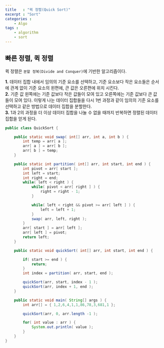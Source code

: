 ```yaml
---
title   : "퀵 정렬(Quick Sort)"
excerpt : "Sort"
categories : 
    - Algo
tags : 
    - algorithm
    - sort
---
```


## 빠른 정렬, 퀵 정렬  

퀵 정렬은 `분할 정복(Divide and Conquer)`에 기반한 알고리즘이다.  

__1.__ 데이터 집합 내에서 임의의 기준 요소를 선택하고, 기준 요소보다 작은 요소들은 순서에 관계 없이 기준 요소의 왼편에, 큰 값은 오른편에 위치 시킨다.  
__2.__ 기준 값 왼쪽에는 기준 값보다 작은 값들이 모여 있고 오른쪽에는 기준 값보다 큰 값들이 모여 있다. 이렇게 나눈 데이터 집합들을 다시 1번 과정과 같이 임의의 기준 요소를 선택하고 같은 방법으로 데이터 집합을 분할한다.  
__3.__ 1과 2의 과정을 더 이상 데이터 집합을 나눌 수 없을 때까지 반복하면 정렬된 데이터 집합을 얻게 된다.  


```java
public class QuickSort {

    public static void swap( int[] arr, int a, int b ) {
        int temp = arr[ a ];
        arr[ a ] = arr[ b ];
        arr[ b ] = temp;
    }

    public static int partition( int[] arr, int start, int end ) {
        int pivot = arr[ start ];
        int left = start;
        int right = end;
        while( left < right ) {
            while( pivot < arr[ right ] ) {
                right = right - 1;
            }

            while( left < right && pivot >= arr[ left ] ) {
                left = left + 1;
            }
            swap( arr, left, right );
        }
        arr[ start ] = arr[ left ];
        arr[ left ] = pivot;
        return left;
    }

    public static void quickSort( int[] arr, int start, int end ) {

        if( start >= end ) {
            return;
        }
        int index = partition( arr, start, end );

        quickSort(arr, start, index - 1 );
        quickSort(arr, index + 1, end );
    }

    public static void main( String[] args ) {
        int arr[] = { 1,2,6,4,1,1,86,78,3,681,1 };

        quickSort(arr, 0, arr.length -1 );

        for( int value : arr ) {
            System.out.println( value );
        }
    }
}
```